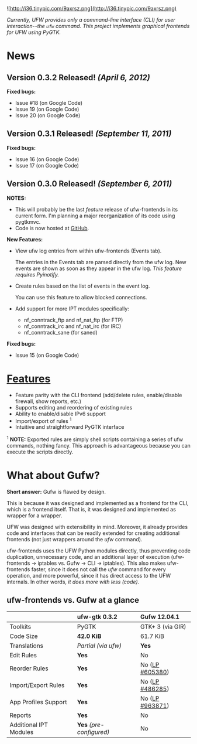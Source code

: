 ![http://i36.tinypic.com/9axrsz.png](http://i36.tinypic.com/9axrsz.png)

_Currently, UFW provides only a command-line interface (CLI) for user interaction--the ``ufw`` command. This project implements graphical frontends for UFW using PyGTK._

# News
## Version 0.3.2 Released! _(April 6, 2012)_
**Fixed bugs:**
  * Issue #18 (on Google Code)
  * Issue 19 (on Google Code)
  * Issue 20 (on Google Code)
## Version 0.3.1 Released! _(September 11, 2011)_
**Fixed bugs:**
  * Issue 16 (on Google Code)
  * Issue 17 (on Google Code)
## Version 0.3.0 Released! _(September 6, 2011)_
**NOTES:**
  * This will probably be the last _feature_ release of ufw-frontends in its current form. I'm planning a major reorganization of its code using pygtkmvc.
  * Code is now hosted at [GitHub](https://github.com/baudm/ufw-frontends).

**New Features:**
  * View ufw log entries from within ufw-frontends (Events tab).
    
    The entries in the Events tab are parsed directly from the ufw log.
    New events are shown as soon as they appear in the ufw log.
    _This feature requires Pyinotify._

  * Create rules based on the list of events in the event log.
  
    You can use this feature to allow blocked connections.

  * Add support for more IPT modules specifically:
    * nf\_conntrack\_ftp and nf\_nat\_ftp (for FTP)
    * nf\_conntrack\_irc and nf\_nat\_irc (for IRC)
    * nf\_conntrack\_sane (for saned)

**Fixed bugs:**
  * Issue 15 (on Google Code)

# [Features](Screenshots.md)
  * Feature parity with the CLI frontend (add/delete rules, enable/disable firewall, show reports, etc.)
  * Supports editing and reordering of existing rules
  * Ability to enable/disable IPv6 support
  * Import/export of rules <sup>1</sup>
  * Intuitive and straightforward PyGTK interface

<sup>1</sup> **NOTE:** Exported rules are simply shell scripts containing a series of ufw commands, nothing fancy. This approach is advantageous because you can execute the scripts directly.

# What about Gufw?
**Short answer:** Gufw is flawed by design.

This is because it was designed and implemented as a frontend for the CLI, which is a frontend itself. That is, it was designed and implemented as wrapper for a wrapper.

UFW was designed with extensibility in mind. Moreover, it already provides code and interfaces that can be readily extended for creating additional frontends (not just wrappers around the _ufw_ command).

ufw-frontends uses the UFW Python modules directly, thus preventing code duplication, unnecessary code, and an additional layer of execution (ufw-frontends -> iptables vs. Gufw -> CLI -> iptables). This also makes ufw-frontends faster, since it does not call the _ufw_ command for every operation, and more powerful, since it has direct access to the UFW internals. In other words, _it does more with less (code)_.

## ufw-frontends vs. Gufw at a glance
| &nbsp; | **ufw-gtk 0.3.2** | **Gufw 12.04.1** |
|:--|:------------------|:-----------------|
| Toolkits | PyGTK             | GTK+ 3 (via GIR) |
| Code Size | **42.0 KiB**      | 61.7 KiB         |
| Translations | _Partial (via ufw)_ | **Yes**          |
| Edit Rules | **Yes**           | No               |
| Reorder Rules | **Yes**           | No ([LP #605380](https://bugs.launchpad.net/gui-ufw/+bug/605380)) |
| Import/Export Rules | **Yes**           | No ([LP #486285](https://bugs.launchpad.net/gui-ufw/+bug/486285)) |
| App Profiles Support | **Yes**           | No ([LP #963871](https://bugs.launchpad.net/gui-ufw/+bug/963871)) |
| Reports | **Yes**           | No               |
| Additional IPT Modules | **Yes** _(pre-configured)_ | No               |
